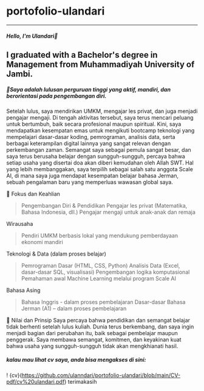 # portofolio-ulandari
---
##### Hello, I'm Ulandari👋
I graduated with a Bachelor's degree in Management from Muhammadiyah University of Jambi.
---
##### 🌟Saya adalah lulusan perguruan tinggi yang aktif, mandiri, dan berorientasi pada pengembangan diri.
Setelah lulus, saya mendirikan UMKM, mengajar les privat, dan juga menjadi pengajar mengaji. Di tengah aktivitas tersebut, saya terus mencari peluang untuk bertumbuh, baik secara profesional maupun spiritual.
Kini, saya mendapatkan kesempatan emas untuk mengikuti bootcamp teknologi yang mempelajari dasar-dasar koding, pemrograman, analisis data, serta berbagai keterampilan digital lainnya yang sangat relevan dengan perkembangan zaman. Semangat saya sebagai pemula sangat besar, dan saya terus berusaha belajar dengan sungguh-sungguh, percaya bahwa setiap usaha yang disertai doa akan diberi kemudahan oleh Allah SWT.
Hal yang lebih membanggakan, saya terpilih sebagai salah satu anggota Scale AI, di mana saya juga mendapat kesempatan belajar bahasa Jerman, sebuah pengalaman baru yang memperluas wawasan global saya.

🎯 Fokus dan Keahlian
 > Pengembangan Diri & Pendidikan
 > Pengajar les privat (Matematika, Bahasa Indonesia, dll.)
 > Pengajar mengaji untuk anak-anak dan remaja

Wirausaha
 > Pendiri UMKM berbasis lokal yang mendukung pemberdayaan ekonomi mandiri

Teknologi & Data (dalam proses belajar)
 > Pemrograman Dasar (HTML, CSS, Python)
 > Analisis Data (Excel, dasar-dasar SQL, visualisasi)
 > Pengembangan logika komputasional
 > Pemahaman awal Machine Learning melalui program Scale AI

Bahasa Asing
 > Bahasa Inggris - dalam proses pembelajaran
 > Dasar-dasar Bahasa Jerman (A1) – dalam proses pembelajaran

🚀 Nilai dan Prinsip
Saya percaya bahwa pendidikan dan semangat belajar tidak berhenti setelah lulus kuliah. Dunia terus berkembang, dan saya ingin menjadi bagian dari perubahan itu, baik sebagai pembelajar maupun penggerak. Saya membawa semangat, komitmen, dan keyakinan kuat bahwa usaha yang sungguh-sungguh tidak akan mengkhianati hasil.


##### kalau mau lihat cv saya, anda bisa mengakses di sini:
! {cv}(https://github.com/ulanndari/portofolio-ulandari/blob/main/CV-pdf/cv%20ulandari.pdf)
terimakasih

